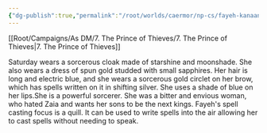 ```yaml
---
{"dg-publish":true,"permalink":"/root/worlds/caermor/np-cs/fayeh-kanaan/","tags":["Chaia"]}
---
```


[[Root/Campaigns/As DM/7. The Prince of Thieves/7. The Prince of Thieves\|7. The Prince of Thieves]]

Saturday wears a sorcerous cloak made of starshine and moonshade. She also wears a dress of spun gold studded with small sapphires. Her hair is long and electric blue, and she wears a sorcerous gold circlet on her brow, which has spells written on it in shifting silver. She uses a shade of blue on her lips.She is a powerful sorcerer. She was a bitter and envious woman, who hated Zaia and wants her sons to be the next kings.
Fayeh's spell casting focus is a quill. It can be used to write spells into the air allowing her to cast spells without needing to speak. 
